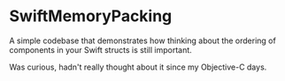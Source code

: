 # SwiftMemoryPacking

A simple codebase that demonstrates how thinking about the ordering of components in your Swift structs is still important.

Was curious, hadn't really thought about it since my Objective-C days.
